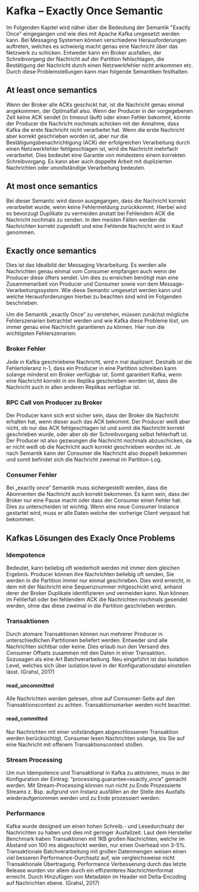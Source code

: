 # Kafka – Exactly Once Semantic

Im Folgenden Kapitel wird näher über die Bedeutung der Semantik "Exactly Once" eingegangen und wie dies mit Apache Kafka umgesetzt werden kann. Bei Messaging Systemen können verschiedene Herausforderungen auftreten, welches es schwierig macht genau eine Nachricht über das Netzwerk zu schicken. Entweder kann ein Broker ausfallen, der Schreibvorgang der Nachricht auf der Partition fehlschlagen, die Bestätigung der Nachricht durch einen Netzwerkfehler nicht ankommen etc. Durch diese Problemstellungen kann man folgende Semantiken festhalten.
## At least once semantics
Wenn der Broker alle ACKs geschickt hat, ist die Nachricht genau einmal angekommen, der Optimalfall also. Wenn der Producer in der vorgegebenen Zeit keine ACK sendet (in timeout läuft) oder einen Fehler bekommt, könnte der Producer die Nachricht nochmals schicken mit der Annahme, dass Kafka die erste Nachricht nicht verarbeitet hat. Wenn die erste Nachricht aber korrekt geschrieben worden ist, aber nur die Bestätigungsbenachrichtigung (ACK) der erfolgreichen Verarbeitung durch einen Netzwerkfehler fehlgeschlagen ist, wird die Nachricht mehrfach verarbeitet. Dies bedeutet eine Garantie von mindestens einem korrekten Schreibvorgang. Es kann aber auch doppelte Arbeit mit duplizierten Nachrichten oder unvollständige Verarbeitung bedeuten.
## At most once semantics
Bei dieser Semantic wird davon ausgegangen, dass die Nachricht korrekt verarbeitet wurde, wenn keine Fehlermeldung zurückkommt. Hierbei wird es bevorzugt Duplikate zu vermeiden anstatt bei Fehlendem ACK die Nachricht nochmals zu senden. In den meisten Fällen werden die Nachrichten korrekt zugestellt und eine Fehlende Nachricht wird in Kauf genommen.
## Exactly once semantics
Dies ist das Idealbild der Messaging Verarbeitung. Es werden alle Nachrichten genau einmal vom Consumer empfangen auch wenn der Producer diese öfters sendet. Um dies zu erreichen benötigt man eine Zusammenarbeit von Producer und Consumer sowie von dem Message-Verarbeitungssystem. Wie diese Semantic umgesetzt werden kann und welche Herausforderungen hierbei zu beachten sind wird im Folgenden beschrieben.Um die Semantik „exactly Once“ zu verstehen, müssen zunächst mögliche Fehlerszenarien betrachtet werden und wie Kafka diese Probleme löst, um immer genau eine Nachricht garantieren zu können. Hier nun die wichtigsten Fehlerszenarien:
### Broker Fehler
Jede in Kafka geschriebene Nachricht, wird n mal dupliziert. Deshalb ist die Fehlertoleranz n-1, dass ein Producer in eine Partition schreiben kann solange minderst ein Broker verfügbar ist. Somit garantiert Kafka, wenn eine Nachricht korrekt in ein Replika geschrieben worden ist, dass die Nachricht auch in allen anderen Replikas verfügbar ist. 
### RPC Call von Producer zu Broker
Der Producer kann sich erst sicher sein, dass der Broker die Nachricht erhalten hat, wenn dieser auch das ACK bekommt. Der Producer weiß aber nicht, ob nur das ACK fehlgeschlagen ist und somit die Nachricht korrekt geschrieben wurde, oder aber ob der Schreibvorgang selbst fehlerhaft ist. Der Producer ist also gezwungen die Nachricht nochmals abzuschicken, da er nicht weiß ob die Nachricht auch korrekt geschrieben worden ist. Je nach Semantik kann der Consumer die Nachricht also doppelt bekommen und somit befindet sich die Nachricht zweimal im Partition-Log.
### Consumer Fehler
Bei „exactly once“ Semantik muss sichergestellt werden, dass die Abonnenten die Nachricht auch korrekt bekommen. Es kann sein, dass der Broker nur eine Pause macht oder dass der Consumer einen Fehler hat. Dies zu unterscheiden ist wichtig.  Wenn eine neue Consumer Instance gestartet wird, muss er alle Daten welche der vorherige Client verpasst hat bekommen.
## Kafkas Lösungen des Exacly Once Problems
### Idempotence
Bedeutet, kann beliebig oft wiederholt werden mit immer dem gleichen Ergebnis. Producer können ihre Nachrichten beliebig oft senden, Sie werden in die Partition immer nur einmal geschrieben. Dies wird erreicht, in dem mit der Nachricht eine Sequenznummer mitgeschickt wird, anhand derer der Broker Duplikate identifizieren und vermeiden kann. Nun können im Fehlerfall oder bei fehlendem ACK die Nachrichten nochmals gesendet werden, ohne das diese zweimal in die Partition geschrieben werden.
### Transaktionen
Durch atomare Transaktionen können nun mehrerer Producer in unterschiedlichen Partitionen beliefert werden. Entweder sind alle Nachrichten sichtbar oder keine. Dies erlaub nun den Versand des Consumer Offsets zusammen mit den Daten in einer Transaktion. Sozusagen als eine Art Batchverarbeitung. Neu eingeführt ist das Isolation Level, welches sich über isolation.level in der  Konfigurationsdatei einstellen lässt. (Grahsl, 2017)
#### read_uncommitted
Alle Nachrichten werden gelesen, ohne auf Comsumer-Seite auf den Transaktionscontext zu achten. Transaktionsmarker werden nicht beachtet.
#### read_committed
Nur Nachrichten mit einer vollständigen abgeschlossenen Transaktion werden berücksichtigt. Consumer lesen Nachrichten solange, bis Sie auf eine Nachricht mit offenem Transaktionscontext stoßen. 
### Stream Processing
Um nun Idempotence und Transaktional in Kafka zu aktivieren, muss in der Konfiguration der Eintrag: “processing.guarantee=exactly_once” gemacht werden. Mit Stream-Processing können nun nicht zu Ende Prozessierte Streams z. Bsp. aufgrund von Instanz ausfällen an der Stelle des Ausfalls wiederaufgenommen werden und zu Ende prozessiert werden.
### Performance
Kafka wurde designed um einen hohen Schreib.- und Lesedurchsatz der Nachrichten zu haben und dies mit geringer Ausfallzeit. Laut dem Hersteller Benchmark haben Transaktionen mit 1KB großen Nachrichten, welche im Abstand von 100 ms abgeschickt werden, nur einen Overhead von 3-5%. Transaktionale Batchverarbeitung mit großen Datenmengen weisen einen viel besseren Performance-Durchsatz auf, wie vergleichsweise nicht Transaktionale Übertragung.  Performance Verbesserung durch das letzte Release wurden vor allem durch ein effizienteres Nachrichtenformat erreicht. Durch Hinzufügen von Metadaten im Header mit Delta-Encoding auf Nachrichten ebene. (Grahsl, 2017)
